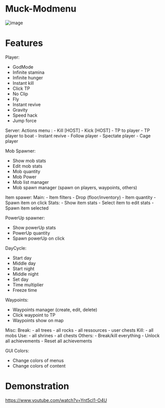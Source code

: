 # Muck-Modmenu
![image](https://user-images.githubusercontent.com/75644109/222148114-d960ee2d-a1fc-440e-b40f-b13be35fd439.png)

# Features

Player:
   - GodMode
   - Infinite stamina
   - Infinite hunger
   - Instant kill
   - Click TP
   - No Clip
   - Fly
   - Instant revive
   - Gravity
   - Speed hack
   - Jump force

Server:
   Actions menu :
      - Kill [HOST]
      - Kick [HOST]
      - TP to player
      - TP player to boat
      - Instant revive
      - Follow player
      - Spectate player
      - Cage player

Mob Spawner:
   - Show mob stats
   - Edit mob stats
   - Mob quantity
   - Mob Power
   - Mob list manager
   - Mob spawn manager (spawn on players, waypoints, others)

Item spawer:
   Main:
      - Item filters
      - Drop (floor/inventory)
      - Item quantity
      - Spawn item on click
   Stats:
      - Show item stats
      - Select item to edit stats
      - Spawn item selected

PowerUp spawner:
   - Show powerUp stats
   - PowerUp quantity
   - Spawn powerUp on click

DayCycle:
   - Start day
   - Middle day
   - Start night
   - Middle night
   - Set day
   - Time multiplier
   - Freeze time

Waypoints:
   - Waypoints manager (create, edit, delete)
   - Click waypoint to TP
   - Waypoints show on map

Misc: 
   Break: 
      - all trees
      - all rocks
      - all ressources
      - user chests
   Kill: 
      - all mobs
   Use: 
      - all shrines
      - all chests
   Others: 
      - Break/kill everything
      - Unlock all achievements
      - Reset all achievements

GUI Colors:
   - Change colors of menus
   - Change colors of content

# Demonstration

https://www.youtube.com/watch?v=Ynt5cI1-O4U
